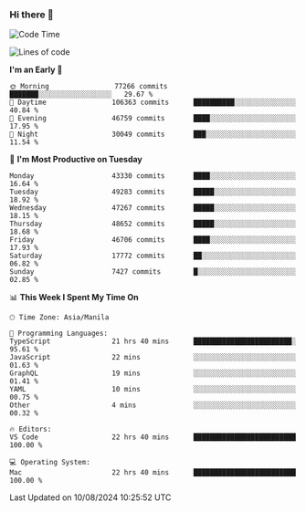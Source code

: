 ### Hi there 👋

<!--START_SECTION:waka-->
![Code Time](http://img.shields.io/badge/Code%20Time-5%2C445%20hrs%2051%20mins-blue)

![Lines of code](https://img.shields.io/badge/From%20Hello%20World%20I%27ve%20Written-117.1%20million%20lines%20of%20code-blue)

**I'm an Early 🐤** 

```text
🌞 Morning                77266 commits       ███████░░░░░░░░░░░░░░░░░░   29.67 % 
🌆 Daytime                106363 commits      ██████████░░░░░░░░░░░░░░░   40.84 % 
🌃 Evening                46759 commits       ████░░░░░░░░░░░░░░░░░░░░░   17.95 % 
🌙 Night                  30049 commits       ███░░░░░░░░░░░░░░░░░░░░░░   11.54 % 
```
📅 **I'm Most Productive on Tuesday** 

```text
Monday                   43330 commits       ████░░░░░░░░░░░░░░░░░░░░░   16.64 % 
Tuesday                  49283 commits       █████░░░░░░░░░░░░░░░░░░░░   18.92 % 
Wednesday                47267 commits       █████░░░░░░░░░░░░░░░░░░░░   18.15 % 
Thursday                 48652 commits       █████░░░░░░░░░░░░░░░░░░░░   18.68 % 
Friday                   46706 commits       ████░░░░░░░░░░░░░░░░░░░░░   17.93 % 
Saturday                 17772 commits       ██░░░░░░░░░░░░░░░░░░░░░░░   06.82 % 
Sunday                   7427 commits        █░░░░░░░░░░░░░░░░░░░░░░░░   02.85 % 
```


📊 **This Week I Spent My Time On** 

```text
🕑︎ Time Zone: Asia/Manila

💬 Programming Languages: 
TypeScript               21 hrs 40 mins      ████████████████████████░   95.61 % 
JavaScript               22 mins             ░░░░░░░░░░░░░░░░░░░░░░░░░   01.63 % 
GraphQL                  19 mins             ░░░░░░░░░░░░░░░░░░░░░░░░░   01.41 % 
YAML                     10 mins             ░░░░░░░░░░░░░░░░░░░░░░░░░   00.75 % 
Other                    4 mins              ░░░░░░░░░░░░░░░░░░░░░░░░░   00.32 % 

🔥 Editors: 
VS Code                  22 hrs 40 mins      █████████████████████████   100.00 % 

💻 Operating System: 
Mac                      22 hrs 40 mins      █████████████████████████   100.00 % 
```


 Last Updated on 10/08/2024 10:25:52 UTC
<!--END_SECTION:waka-->


<!--
**rad182/rad182** is a ✨ _special_ ✨ repository because its `README.md` (this file) appears on your GitHub profile.

Here are some ideas to get you started:

- 🔭 I’m currently working on ...
- 🌱 I’m currently learning ...
- 👯 I’m looking to collaborate on ...
- 🤔 I’m looking for help with ...
- 💬 Ask me about ...
- 📫 How to reach me: ...
- 😄 Pronouns: ...
- ⚡ Fun fact: ...
-->
